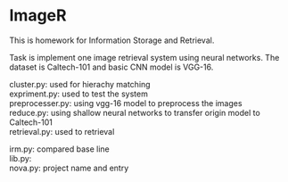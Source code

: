 # ImageR
This is homework for Information Storage and Retrieval.<br>

Task is implement one image retrieval system using neural networks. The dataset is Caltech-101 and basic CNN model is VGG-16.<br>

cluster.py: used for hierachy matching<br>
expriment.py: used to test the system<br>
preprocesser.py: using vgg-16 model to preprocess the images<br>
reduce.py: using shallow neural networks to transfer origin model to Caltech-101<br>
retrieval.py: used to retrieval<br>

irm.py: compared base line<br>
lib.py:<br>
nova.py: project name and entry<br>

